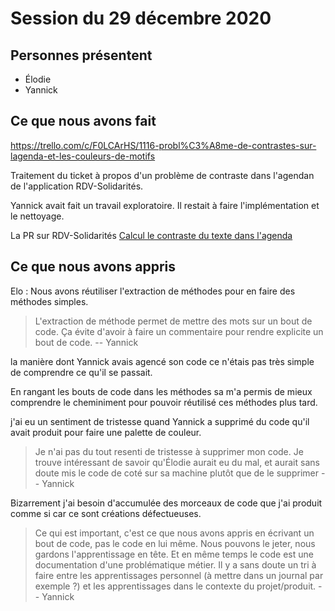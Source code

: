 # Session du 29 décembre 2020

## Personnes présentent

- Élodie
- Yannick

## Ce que nous avons fait

https://trello.com/c/F0LCArHS/1116-probl%C3%A8me-de-contrastes-sur-lagenda-et-les-couleurs-de-motifs

Traitement du ticket à propos d'un problème de contraste dans l'agendan de l'application RDV-Solidarités.

Yannick avait fait un travail exploratoire. Il restait à faire l'implémentation et le nettoyage.

La PR sur RDV-Solidarités [Calcul le contraste du texte dans l'agenda](https://github.com/betagouv/rdv-solidarites.fr/pull/1053)

## Ce que nous avons appris

Elo : 
Nous avons réutiliser l'extraction de méthodes pour en faire des méthodes simples. 


> L'extraction de méthode permet de mettre des mots sur un bout de code. Ça évite d'avoir à faire un commentaire pour rendre explicite un bout de code.
> -- Yannick



la manière dont Yannick avais agencé son code ce n'étais pas très simple de comprendre ce qu'il se passait. 

En rangant les bouts de code dans les méthodes sa m'a permis de mieux comprendre le cheminiment pour pouvoir réutilisé ces méthodes plus tard. 

j'ai eu un sentiment de tristesse quand Yannick a supprimé du code qu'il avait produit pour faire une palette de couleur.

> Je n'ai pas du tout resenti de tristesse à supprimer mon code. Je trouve intéressant de savoir qu'Élodie aurait eu du mal, et aurait sans doute mis le code de coté sur sa machine plutôt que de le supprimer
> -- Yannick

Bizarrement j'ai besoin d'accumulée des morceaux de code que j'ai produit comme si car ce sont créations défectueuses.

> Ce qui est important, c'est ce que nous avons appris en écrivant un bout de code, pas le code en lui même. Nous pouvons le jeter, nous gardons l'apprentissage en tête.
> Et en même temps le code est une documentation d'une problématique métier. Il y a sans doute un tri à faire entre les apprentissages personnel (à mettre dans un journal par exemple ?) et les apprentissages dans le contexte du projet/produit.
> -- Yannick

